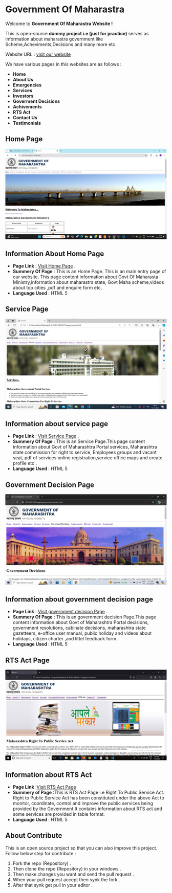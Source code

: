 # Government Of Maharastra #

Welcome to **Government Of Maharastra Website !** 

This is open-source **dummy project i.e (just for practice)**
serves as information about maharastra government like
Scheme,Acheviments,Decisions and many more etc.

Website URL : [visit our website](https://g-8-ipc9-project1.netlify.app/)

We have various pages in this websites are as follows :

- **Home**
- **About Us**
- **Emergencies**
- **Services**
- **Investors**
- **Goverment Decisions**
- **Achivements**
- **RTS Act**
- **Contact Us**
- **Testimonials**

## **Home Page** ##

![Home Page Screen Shot](./img/ipc9.0_pro1_home_page.png)

## Information About Home Page ##
- **Page Link** : [Visit Home Page](https://g-8-ipc9-project1.netlify.app/) .
- **Summery Of Page** : This is an Home Page. This is an main entry page of our website.
This page content information about Govt Of Maharasta Ministry,information about maharastra state,
Govt Maha scheme,videos about top cities ,pdf and enquire form etc.
- **Language Used** : HTML 5

## **Service Page** ##

![service page Screen Shot](./img/service.png)

## Information about service page ##
- **Page Link** : [Visit Service Page](https://g-8-ipc9-project1.netlify.app/pages/service) .
- **Summery Of Page** : This is an Service Page.This page content information about Govt of Maharashtra Portal services, Maharashtra state commission for right to service, Employees groups and vacant seat, pdf of services online registration,service office maps and create profile etc .
- **Language Used** : HTML 5

## **Government Decision Page** ##

![government decision page Screen Shot](./img/gov-dec-ss.png)

## Information about government decision page ##
- **Page Link** : [Visit government decision Page](https://g-8-ipc9-project1.netlify.app/pages/government-decision) .
- **Summery Of Page** : This is an government decision Page.This page content information about Govt of Maharashtra Portal decisions, government resolutions, cabinate decisions, maharashtra state gazetteers, e-office user manual, public holiday and videos about holidays, citizen charter ,and littel feedback form .
- **Language Used** : HTML 5

## **RTS Act Page** ##

![RTS Act page screenshot](./img/rts-act.png)

## Information about RTS Act ##
- **Page Link** :[Visit RTS Act Page](https://g-8-ipc9-project1.netlify.app/pages/rts-act)
- **Summery of Page** :This is RTS Act Page i.e Right To Public Service Act. Right to Public Service Act has been constituted under the above Act to monitor, coordinate, control and improve the public services being provided by the Government.It contains information about RTS act and some services are provided in table format.
- **Language Used** : HTML 5



## About Contribute ##
This is an open source project so that you can also improve this project.
Follow below step for contribute :
1. Fork the repo (Repository) .
2. Then clone the repo (Repository) in your windows .
3. Then make changes you want and send the pull request .
4. When your pull request accept then synk the fork .
5. After that synk get pull in your editor .






